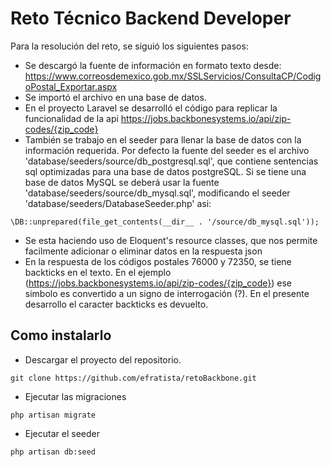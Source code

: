# Reto Técnico Backend Developer

Para la resolución del reto, se siguió los siguientes pasos:
- Se descargó la fuente de información en formato texto desde: https://www.correosdemexico.gob.mx/SSLServicios/ConsultaCP/CodigoPostal_Exportar.aspx
- Se importó el archivo en una base de datos.
- En el proyecto Laravel se desarrolló el código para replicar la funcionalidad de la api https://jobs.backbonesystems.io/api/zip-codes/{zip_code}
- También se trabajo en el seeder para llenar la base de datos con la información requerida. Por defecto la fuente del seeder es el archivo 'database/seeders/source/db_postgresql.sql', que contiene sentencias sql optimizadas para una base de datos postgreSQL. Si se tiene una base de datos MySQL se deberá usar la fuente 'database/seeders/source/db_mysql.sql', modificando el seeder 'database/seeders/DatabaseSeeder.php' asi:
```shell
\DB::unprepared(file_get_contents(__dir__ . '/source/db_mysql.sql'));
```
- Se esta haciendo uso de Eloquent's resource classes, que nos permite facilmente adicionar o eliminar datos en la respuesta json
- En la respuesta de los códigos postales 76000 y 72350, se tiene backticks en el texto. En el ejemplo (https://jobs.backbonesystems.io/api/zip-codes/{zip_code}) ese simbolo es convertido a un signo de interrogación (?). En el presente desarrollo el caracter backticks es devuelto.


## Como instalarlo

- Descargar el proyecto del repositorio.

```shell
git clone https://github.com/efratista/retoBackbone.git
```

- Ejecutar las migraciones

```shell
php artisan migrate
```

- Ejecutar el seeder

```shell
php artisan db:seed
```
